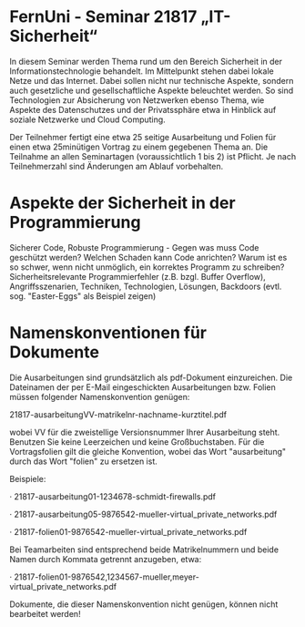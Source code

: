 FernUni - Seminar 21817 „IT-Sicherheit“
=========

In diesem Seminar werden Thema rund um den Bereich Sicherheit in der Informationstechnologie behandelt. 
Im Mittelpunkt stehen dabei lokale Netze und das Internet. Dabei sollen nicht nur technische Aspekte, sondern auch gesetzliche und gesellschaftliche Aspekte beleuchtet werden. 
So sind Technologien zur Absicherung von Netzwerken ebenso Thema, wie Aspekte des Datenschutzes und der Privatssphäre etwa in Hinblick auf soziale Netzwerke und Cloud Computing. 

Der Teilnehmer fertigt eine etwa 25 seitige Ausarbeitung und Folien für einen etwa 25minütigen Vortrag zu einem gegebenen Thema an. Die Teilnahme an allen Seminartagen (voraussichtlich 1 bis 2) ist Pflicht. Je nach Teilnehmerzahl sind Änderungen am Ablauf vorbehalten.


Aspekte der Sicherheit in der Programmierung 
=======

Sicherer Code, Robuste Programmierung - Gegen
was muss Code geschützt werden? Welchen Schaden kann Code anrichten? Warum ist es so
schwer, wenn nicht unmöglich, ein korrektes Programm zu schreiben? Sicherheitsrelevante
Programmierfehler (z.B. bzgl. Buffer Overflow), Angriffsszenarien, Techniken, Technologien,
Lösungen, Backdoors (evtl. sog. "Easter-Eggs" als Beispiel zeigen)



Namenskonventionen für Dokumente
=====

Die Ausarbeitungen sind grundsätzlich als pdf-Dokument einzureichen. Die Dateinamen der per E-Mail eingeschickten Ausarbeitungen bzw. Folien müssen folgender Namenskonvention genügen:

21817-ausarbeitungVV-matrikelnr-nachname-kurztitel.pdf

wobei VV für die zweistellige Versionsnummer Ihrer Ausarbeitung steht. Benutzen Sie keine Leerzeichen und keine Großbuchstaben. Für die Vortragsfolien gilt die gleiche Konvention, wobei das Wort "ausarbeitung" durch das Wort "folien" zu ersetzen ist.

Beispiele:

· 21817-ausarbeitung01-1234678-schmidt-firewalls.pdf

· 21817-ausarbeitung05-9876542-mueller-virtual_private_networks.pdf

· 21817-folien01-9876542-mueller-virtual_private_networks.pdf

Bei Teamarbeiten sind entsprechend beide Matrikelnummern und beide Namen durch Kommata getrennt anzugeben, etwa:

· 21817-folien01-9876542,1234567-mueller,meyer-virtual_private_networks.pdf

Dokumente, die dieser Namenskonvention nicht genügen, können nicht bearbeitet werden!
